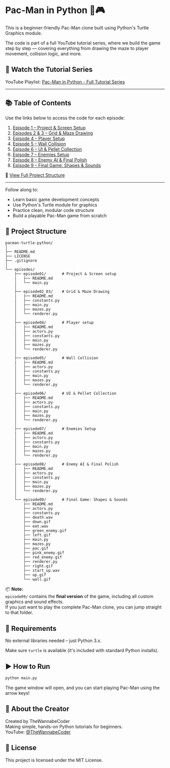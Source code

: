 # Pac-Man in Python 🐍🎮

This is a beginner-friendly Pac-Man clone built using Python's Turtle Graphics module.

The code is part of a full YouTube tutorial series, where we build the game step by step — covering everything from drawing the maze to player movement, collision logic, and more.

## 🎥 Watch the Tutorial Series

YouTube Playlist: [Pac-Man in Python - Full Tutorial Series](https://www.youtube.com/playlist?list=PL1XCNNzXQuPPglJxBB2itjcnX3U8g3U0q)

---

## 📚 Table of Contents

Use the links below to access the code for each episode:

1. [Episode 1 – Project & Screen Setup](https://github.com/TheWannabeCoder92/pacman-turtle-python/tree/main/episodes/episode01)
2. [Episodes 2 & 3 – Grid & Maze Drawing](https://github.com/TheWannabeCoder92/pacman-turtle-python/tree/main/episodes/episode02_03)
3. [Episode 4 – Player Setup](https://github.com/TheWannabeCoder92/pacman-turtle-python/tree/main/episodes/episode04)
4. [Episode 5 – Wall Collision](https://github.com/TheWannabeCoder92/pacman-turtle-python/tree/main/episodes/episode05)
5. [Episode 6 – UI & Pellet Collection](https://github.com/TheWannabeCoder92/pacman-turtle-python/tree/main/episodes/episode06)
6. [Episode 7 – Enemies Setup](https://github.com/TheWannabeCoder92/pacman-turtle-python/tree/main/episodes/episode07)
7. [Episode 8 – Enemy AI & Final Polish](https://github.com/TheWannabeCoder92/pacman-turtle-python/tree/main/episodes/episode08)
8. [Episode 9 – Final Game: Shapes & Sounds](https://github.com/TheWannabeCoder92/pacman-turtle-python/tree/main/episodes/episode09)

📂 [View Full Project Structure](#-project-structure)

---

Follow along to:
- Learn basic game development concepts
- Use Python's Turtle module for graphics
- Practice clean, modular code structure
- Build a playable Pac-Man game from scratch

## 📁 Project Structure

```
pacman-turtle-python/
│
├── README.md
├── LICENSE
├── .gitignore
│
└── episodes/
    ├── episode01/       # Project & Screen setup
    |   ├── README.md
    │   └── main.py
    │
    ├── episode02_03/    # Grid & Maze Drawing
    |   ├── README.md
    │   ├── constants.py
    │   ├── main.py
    │   ├── mazes.py
    │   └── renderer.py
    │
    ├── episode04/       # Player setup
    |   ├── README.md
    │   ├── actors.py
    │   ├── constants.py
    │   ├── main.py
    │   ├── mazes.py
    │   └── renderer.py
    │
    ├── episode05/       # Wall Collision
    |   ├── README.md
    │   ├── actors.py
    │   ├── constants.py
    │   ├── main.py
    │   ├── mazes.py
    │   └── renderer.py
    │
    ├── episode06/       # UI & Pellet Collection
    |   ├── README.md
    │   ├── actors.py
    │   ├── constants.py
    │   ├── main.py
    │   ├── mazes.py
    │   └── renderer.py
    │
    ├── episode07/       # Enemies Setup
    |   ├── README.md
    │   ├── actors.py
    │   ├── constants.py
    │   ├── main.py
    │   ├── mazes.py
    │   └── renderer.py
    │
    ├── episode08/       # Enemy AI & Final Polish
    |   ├── README.md
    │   ├── actors.py
    │   ├── constants.py
    │   ├── main.py
    │   ├── mazes.py
    │   └── renderer.py
    │
    └── episode09/       # Final Game: Shapes & Sounds
        ├── README.md
        ├── actors.py
        ├── constants.py
        ├── death.wav
        ├── down.gif
        ├── eat.wav
        ├── green_enemy.gif
        ├── left.gif
        ├── main.py
        ├── mazes.py
        ├── pac.gif
        ├── pink_enemy.gif
        ├── red_enemy.gif
        ├── renderer.py
        ├── right.gif
        ├── start_up.wav
        ├── up.gif
        └── wall.gif
```

📦 **Note:**  
`episode09/` contains the **final version** of the game, including all custom graphics and sound effects.  
If you just want to play the complete Pac-Man clone, you can jump straight to that folder.

## 🐍 Requirements

No external libraries needed – just Python 3.x.

Make sure `turtle` is available (it's included with standard Python installs).

## ▶️ How to Run

```bash
python main.py
```

The game window will open, and you can start playing Pac-Man using the arrow keys!

## 📌 About the Creator

Created by TheWannabeCoder  
Making simple, hands-on Python tutorials for beginners.  
YouTube: [@TheWannabeCoder](https://www.youtube.com/@TheWannabeCoder)

## 📜 License

This project is licensed under the MIT License.
